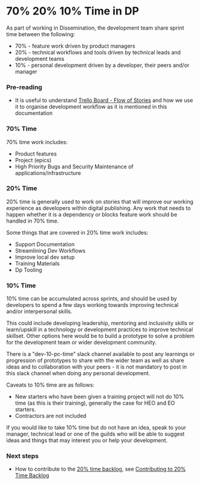 70% 20% 10% Time in DP
===========================

As part of working in Dissemination, the development team share sprint time between the following:
- 70% - feature work driven by product managers
- 20% - technical workflows and tools driven by technical leads and development teams
- 10% - personal development driven by a developer, their peers and/or manager

### Pre-reading

- It is useful to understand [Trello Board - Flow of Stories](./TRELLO_BOARD_FLOW.md) and how we use it to organise development workflow as it is mentioned in this documentation

### 70% Time

70% time work includes:
- Product features
- Project (epics)
- High Priority Bugs and Security Maintenance of applications/infrastructure

### 20% Time

20% time is generally used to work on stories that will improve our working experience as developers within digital publishing.
Any work that needs to happen whether it is a dependency or blocks feature work should be handled in 70% time.

Some things that are covered in 20% time work includes:
- Support Documentation
- Streamlining Dev Workflows
- Improve local dev setup
- Training Materials
- Dp Tooling

### 10% Time

10% time can be accumulated across sprints, and should be used by developers to spend a few days working towards improving technical and/or interpersonal skills.

This could include developing leadership, mentoring and inclusivity skills or learn/upskill in a technology or development practices to improve technical skillset. Other options here would be to build a prototype to solve a problem for the development team or wider development community.

There is a "dev-10-pc-time" slack channel available to post any learnings or progression of prototypes to share with the wider team as well as share ideas and to collaboration with your peers - it is not mandatory to post in this slack channel when doing any personal development.

Caveats to 10% time are as follows:
- New starters who have been given a training project will not do 10% time (as this is their training), generally the case for HEO and EO starters.
- Contractors are not included

If you would like to take 10% time but do not have an idea, speak to your manager, technical lead or one of the guilds who will be able to
suggest ideas and things that may interest you or help your development.

### Next steps

- How to contribute to the [20% time backlog](https://trello.com/b/5G8rf9cm/20-time-backlog), see [Contributing to 20% Time Backlog](CONTRIBUTING_TO_20_TIME_BACKLOG.md)